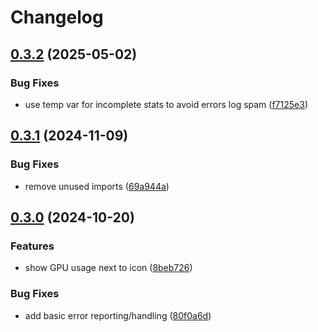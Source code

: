 # Changelog

## [0.3.2](https://github.com/luisbocanegra/plasma-intel-gpu-monitor/compare/v0.3.1...v0.3.2) (2025-05-02)


### Bug Fixes

* use temp var for incomplete stats to avoid errors log spam ([f7125e3](https://github.com/luisbocanegra/plasma-intel-gpu-monitor/commit/f7125e3597350f7acf8eb2fdfcdebc57627b80f3))

## [0.3.1](https://github.com/luisbocanegra/plasma-intel-gpu-monitor/compare/v0.3.0...v0.3.1) (2024-11-09)


### Bug Fixes

* remove unused imports ([69a944a](https://github.com/luisbocanegra/plasma-intel-gpu-monitor/commit/69a944a6b0099287d95ef2c547321f15bae5b0a3))

## [0.3.0](https://github.com/luisbocanegra/plasma-intel-gpu-monitor/compare/v0.2.0...v0.3.0) (2024-10-20)


### Features

* show GPU usage next to icon ([8beb726](https://github.com/luisbocanegra/plasma-intel-gpu-monitor/commit/8beb726230b2641cfec540a48d3877532c488367))


### Bug Fixes

* add basic error reporting/handling ([80f0a6d](https://github.com/luisbocanegra/plasma-intel-gpu-monitor/commit/80f0a6dd5b44ca5d18257128e62022587dbf64c5))
